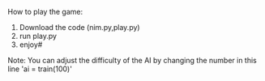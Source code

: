 How to play the game:
1. Download the code (nim.py,play.py)
2. run play.py
3. enjoy#

Note:
You can adjust the difficulty of the AI by changing the number in this line 'ai = train(100)'
